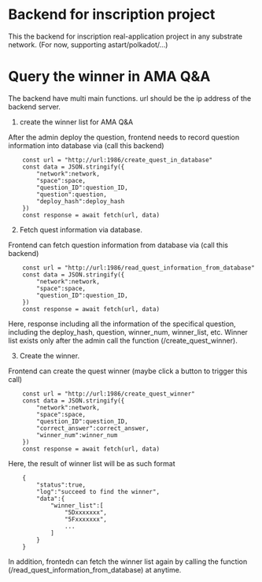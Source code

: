 # Backend for inscription project
 This the backend for inscription real-application project in any substrate network. (For now, supporting astart/polkadot/...)

# Query the winner in AMA Q&A

The backend have multi main functions. url should be the ip address of the backend server.

1. create the winner list for AMA Q&A

After the admin deploy the question, frontend needs to record question information into database via (call this backend) 
```
    const url = "http://url:1986/create_quest_in_database" 
    const data = JSON.stringify({
        "network":network,
        "space":space,
        "question_ID":question_ID,
        "question":question,
        "deploy_hash":deploy_hash
    })
    const response = await fetch(url, data)
```


2. Fetch quest information via database.

Frontend can fetch question information from database via (call this backend) 
```
    const url = "http://url:1986/read_quest_information_from_database" 
    const data = JSON.stringify({
        "network":network,
        "space":space,
        "question_ID":question_ID,
    })
    const response = await fetch(url, data)
```
Here, response including all the information of the specifical question, including the deploy_hash, question, winner_num, winner_list, etc. Winner list exists only after the admin call the function (/create_quest_winner).


3. Create the winner.

Frontend can create the quest winner (maybe click a button to trigger this call)
```
    const url = "http://url:1986/create_quest_winner" 
    const data = JSON.stringify({
        "network":network,
        "space":space,
        "question_ID":question_ID,
        "correct_answer":correct_answer,
        "winner_num":winner_num
    })
    const response = await fetch(url, data)
```

Here, the result of winner list will be as such format
```
    {
        "status":true,
        "log":"succeed to find the winner",
        "data":{
            "winner_list":[
                "5Dxxxxxxx",
                "5Fxxxxxxx",
                ...
            ]
        }
    }
```
In addition, frontedn can fetch the winner list again by calling the function (/read_quest_information_from_database) at anytime.